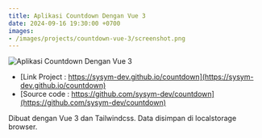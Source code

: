 ```yaml
---
title: Aplikasi Countdown Dengan Vue 3
date: 2024-09-16 19:30:00 +0700
images:
- /images/projects/countdown-vue-3/screenshot.png
---
```


![Aplikasi Countdown Dengan Vue 3](/images/projects/countdown-vue-3/screenshot.png)

- [Link Project : https://sysym-dev.github.io/countdown](https://sysym-dev.github.io/countdown)
- [Source code : https://github.com/sysym-dev/countdown](https://github.com/sysym-dev/countdown)

Dibuat dengan Vue 3 dan Tailwindcss. Data disimpan di localstorage browser.